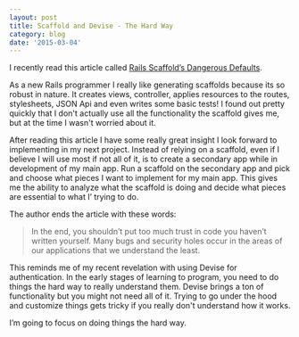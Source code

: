 ```yaml
---
layout: post
title: Scaffold and Devise - The Hard Way
category: blog
date: '2015-03-04'
---
```

I recently read this article called [Rails Scaffold’s Dangerous Defaults](http://rubyjunky.com/rails-scaffold-dangerous-defaults.html?utm_medium=email&utm_source=rubyweekly).

As a new Rails programmer I really like generating scaffolds because its so robust in nature. It creates views, controller, applies resources to the routes, stylesheets, JSON Api and even writes some basic tests! I found out pretty quickly that I don't actually use all the functionality the scaffold gives me, but at the time I wasn't worried about it.

After reading this article I have some really great insight I look forward to implementing in my next project. Instead of relying on a scaffold, even if I believe I will use most if not all of it, is to create a secondary app while in development of my main app. Run a scaffold on the secondary app and pick and choose what pieces I want to implement for my main app. This gives me the ability to analyze what the scaffold is doing and decide what pieces are essential to what I’ trying to do.

The author ends the article with these words:

> In the end, you shouldn’t put too much trust in code you haven’t written yourself. Many bugs and security holes occur in the areas of our applications that we understand the least.

This reminds me of my recent revelation with using Devise for authentication. In the early stages of learning to program, you need to do things the hard way to really understand them. Devise brings a ton of functionality but you might not need all of it. Trying to go under the hood and customize things gets tricky if you really don't understand how it works.

I’m going to focus on doing things the hard way.
